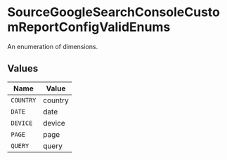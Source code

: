 # SourceGoogleSearchConsoleCustomReportConfigValidEnums

An enumeration of dimensions.


## Values

| Name      | Value     |
| --------- | --------- |
| `COUNTRY` | country   |
| `DATE`    | date      |
| `DEVICE`  | device    |
| `PAGE`    | page      |
| `QUERY`   | query     |